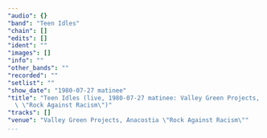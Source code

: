 ```yaml
---
"audio": {}
"band": "Teen Idles"
"chain": []
"edits": []
"ident": ""
"images": []
"info": ""
"other_bands": ""
"recorded": ""
"setlist": ""
"show_date": "1980-07-27 matinee"
"title": "Teen Idles (live, 1980-07-27 matinee: Valley Green Projects, Anacostia\
  \ \"Rock Against Racism\")"
"tracks": []
"venue": "Valley Green Projects, Anacostia \"Rock Against Racism\""
...
```

